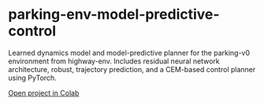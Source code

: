 # parking-env-model-predictive-control
Learned dynamics model and model-predictive planner for the parking-v0 environment from highway-env. Includes residual neural network architecture, robust, trajectory prediction, and a CEM-based control planner using PyTorch.

[Open project in Colab](https://colab.research.google.com/drive/1thjpbMHpfA8zeJhnyH36EkrsIaKG9-CJ?usp=sharing)
